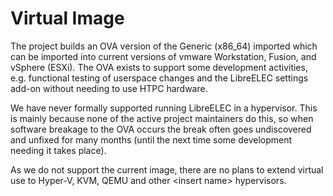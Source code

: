 # Virtual Image

The project builds an OVA version of the Generic \(x86\_64\) imported which can be imported into current versions of vmware Workstation, Fusion, and vSphere \(ESXi\). The OVA exists to support some development activities, e.g. functional testing of userspace changes and the LibreELEC settings add-on without needing to use HTPC hardware.

We have never formally supported running LibreELEC in a hypervisor. This is mainly because none of the active project maintainers do this, so when software breakage to the OVA occurs the break often goes undiscovered and unfixed for many months \(until the next time some development needing it takes place\).

As we do not support the current image, there are no plans to extend virtual use to Hyper-V, KVM, QEMU and other &lt;insert name&gt; hypervisors. 

